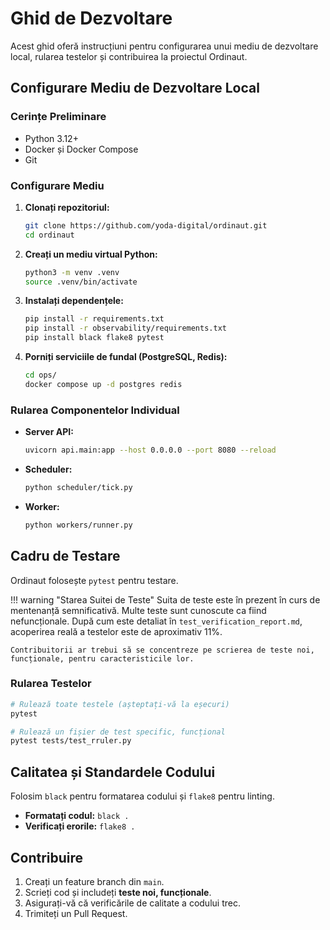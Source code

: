 # Ghid de Dezvoltare

Acest ghid oferă instrucțiuni pentru configurarea unui mediu de dezvoltare local, rularea testelor și contribuirea la proiectul Ordinaut.

## Configurare Mediu de Dezvoltare Local

### Cerințe Preliminare

- Python 3.12+
- Docker și Docker Compose
- Git

### Configurare Mediu

1.  **Clonați repozitoriul:**
    ```bash
    git clone https://github.com/yoda-digital/ordinaut.git
    cd ordinaut
    ```

2.  **Creați un mediu virtual Python:**
    ```bash
    python3 -m venv .venv
    source .venv/bin/activate
    ```

3.  **Instalați dependențele:**
    ```bash
    pip install -r requirements.txt
    pip install -r observability/requirements.txt
    pip install black flake8 pytest
    ```

4.  **Porniți serviciile de fundal (PostgreSQL, Redis):**
    ```bash
    cd ops/
    docker compose up -d postgres redis
    ```

### Rularea Componentelor Individual

- **Server API:**
  ```bash
  uvicorn api.main:app --host 0.0.0.0 --port 8080 --reload
  ```

- **Scheduler:**
  ```bash
  python scheduler/tick.py
  ```

- **Worker:**
  ```bash
  python workers/runner.py
  ```

## Cadru de Testare

Ordinaut folosește `pytest` pentru testare.

!!! warning "Starea Suitei de Teste"
    Suita de teste este în prezent în curs de mentenanță semnificativă. Multe teste sunt cunoscute ca fiind nefuncționale. După cum este detaliat în `test_verification_report.md`, acoperirea reală a testelor este de aproximativ 11%.

    Contribuitorii ar trebui să se concentreze pe scrierea de teste noi, funcționale, pentru caracteristicile lor.

### Rularea Testelor

```bash
# Rulează toate testele (așteptați-vă la eșecuri)
pytest

# Rulează un fișier de test specific, funcțional
pytest tests/test_rruler.py
```

## Calitatea și Standardele Codului

Folosim `black` pentru formatarea codului și `flake8` pentru linting.

- **Formatați codul:** `black .`
- **Verificați erorile:** `flake8 .`

## Contribuire

1.  Creați un feature branch din `main`.
2.  Scrieți cod și includeți **teste noi, funcționale**.
3.  Asigurați-vă că verificările de calitate a codului trec.
4.  Trimiteți un Pull Request.
